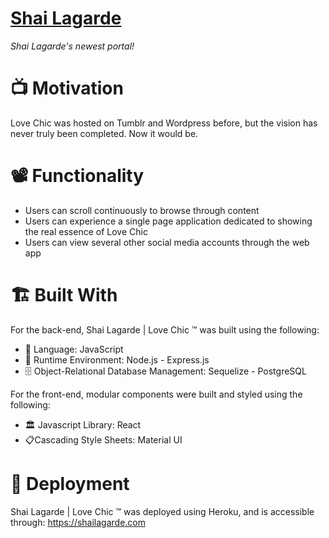 # [Shai Lagarde](https://shailagarde.com/)

_Shai Lagarde's newest portal!_

# 📺 Motivation

Love Chic was hosted on Tumblr and Wordpress before, but the vision has never truly been completed. Now it would be.

# 📽 Functionality

- Users can scroll continuously to browse through content
- Users can experience a single page application dedicated to showing the real essence of Love Chic
- Users can view several other social media accounts through the web app

# :building_construction: Built With

For the back-end, Shai Lagarde | Love Chic :tm: was built using the following:

- :book: Language: JavaScript
- :running: Runtime Environment: Node.js - Express.js
- :file_cabinet: Object-Relational Database Management: Sequelize - PostgreSQL

For the front-end, modular components were built and styled using the following:

- :classical_building: Javascript Library: React
- :clipboard:Cascading Style Sheets: Material UI

# :satellite: Deployment

Shai Lagarde | Love Chic :tm: was deployed using Heroku, and is accessible through: https://shailagarde.com
